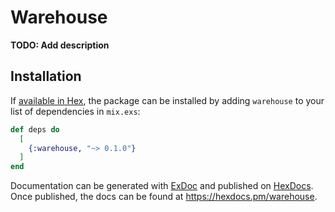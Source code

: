 # Warehouse

**TODO: Add description**

## Installation

If [available in Hex](https://hex.pm/docs/publish), the package can be installed
by adding `warehouse` to your list of dependencies in `mix.exs`:

```elixir
def deps do
  [
    {:warehouse, "~> 0.1.0"}
  ]
end
```

Documentation can be generated with [ExDoc](https://github.com/elixir-lang/ex_doc)
and published on [HexDocs](https://hexdocs.pm). Once published, the docs can
be found at <https://hexdocs.pm/warehouse>.

